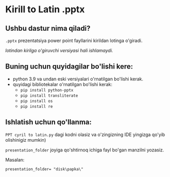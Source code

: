 # Kirill to Latin .pptx

## Ushbu dastur nima qiladi?

`.pptx` prezentatsiya power point fayllarini kirildan lotinga o'giradi.

*lotindan kirilga o'giruvchi versiyasi hali ishlamaydi.*

## Buning uchun quyidagilar bo'lishi kere:

* python 3.9 va undan eski versiyalari o'rnatilgan bo'lishi kerak.
* quyidagi bibliotekalar o'rnatilgan bo'lishi kerak:
  * `pip install python-pptx`
  * `pip install transliterate`
  * `pip install os`
  * `pip install re`

## Ishlatish uchun qo'llanma:

`PPT cyril to latin.py` dagi kodni olasiz va o'zingizning IDE yingizga qo'yib olishinigiz mumkin)

`presentation_folder` joyiga qo'shtirnoq ichiga fayl bo'gan manzilni yozasiz.

Masalan:

`presentation_folder= "disk\papka\" `
